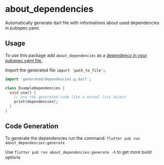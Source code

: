 # about_dependencies

Automatically generate dart file with informations about used dependencies in pubspec.yaml.

## Usage

To use this package add `about_dependencies` as a [dependency in your pubspec.yaml file.](https://flutter.dev/docs/development/packages-and-plugins/using-packages)

Import the generated file `import 'path_to_file';`.

```dart
import 'generated/dependencies.g.dart';

class ExampleDependencies {
  void use() {
    // Use the generated code like a normal list object
    print(dependencies);
  }
}
```

## Code Generation

To generate the dependencies run the command: `flutter pub run about_dependencies:generate`

Use `flutter pub run about_dependencies:generate -h` to get more build options